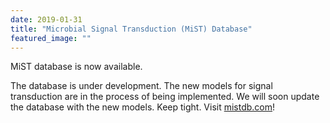 ```yaml
---
date: 2019-01-31
title: "Microbial Signal Transduction (MiST) Database"
featured_image: ""
---
```


MiST database is now available.

<!--more-->

The database is under development. The new models for signal transduction are in the process of being implemented. We will soon update the database with the new models. Keep tight. Visit [mistdb.com](mistdb.com)!
